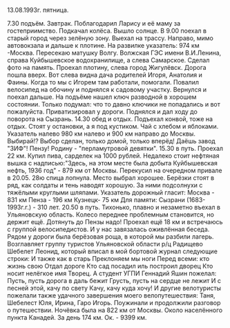 13.08.1993г. пятница.

7.30 подъём. Завтрак. Поблагодарил Ларису и её маму за гостеприимство. Подкачал колёса. Вышло солнце.
  В 9.00 поехал в старый город через зелёную зону. Выехал на трассу. Направо, мимо автовокзала и дальше к плотине. На развилке указатель: 974 км -Москва. Пересекаю матушку Волгу. Волжская ГЭС имени В.И.Ленина, справа Куйбышевское водохранилище, а слева Самарское. Сделал фото на память.
 Проехал плотину, слева город Жигулёвск. Дорога пошла вверх. Вот слева видна дача родителей Игоря, Анатолия и Фаины. Когда то мы с Игорем там работали, помогали. Повалил велосипед на обочину и поднялся к садовому участку. Вернулся и поехал дальше. На подъёме нашел ключ разводной в хорошем состоянии. Только подумал: что то давно ключики не попадались и вот пожалуйста. Приватизировал у дороги. Поднялся и дал ходу до поворота на Сызрань.
   14.30 обед и отдых. Подъехал конвой, тоже на отдых. Стоят у остановки, а я под кустиком. Чай с хлебом и яблоками. 
   Указатель налево 980 км налево и 900 км направо до Москвы. Выбирай!? Выбор сделан, только домой, только вперёд! Даёшь завод "ЗИФ"! Пензу! Родину - "перламутровой девятки".
  15.30 в путь. Проехал 22 км. Купил пива, сарделек на 1000 рублей. Недалеко стоит нефтяная вышка с надписью:"Здесь, на этом месте была добыта Куйбышевская нефть, 1936 год" - 879 км от Москвы.
   Перекусил на очередном привале в 20.05.
 28ю спица лопнула. Место выбрал хорошее. Берёзки стоят в ряд, как солдаты и тень наводят хорошую. За ними подсолнухи с тяжёлыми круглыми шляпами. Указатель дорожный гласит: Москва - 831 км
                           Пенза  - 196 км
                           Кузнецк- 75 км
 Для памяти: Сызрани (1683-1993г.г.) - 310 лет.
 20.50 в путь. Тихонько, плавно и незаметно въехал в Ульяновскую область. Колесо переднее проблемным становится, но держит ещё. Дотянуть до Пензы надо!
  Проехал ещё 18 км и встречаюсь с группой велосипедистов. И у нас завязалась оживлённая беседа. Рядом у дороги была берёзовая роща, в которой мы разбили лагерь. Возглавляет группу туристов Ульяновской области р/ц Радищево Шебелет Леонид, который вписал в мой бортовой журнал следующие строки:
     И также как в старь
     Преклоняем мы ноги
     Перед всеми: кто жизнь свою
     Отдал дороге
     Кто сад посадил иль построил дворец
     Кто носит нелёгкое имя Творец. 
  А студент УГПИ Геннадий Яшин пожелал:
   Пусть, пусть дорога в даль бежит
   Грусть, пусть на сердце не лежит 
   И с песней этой, качу по свету
   Качу, качу куда хочу!
 И другие велотуристы пожелали также удачного завершения моего велопутешествия: Таня, Шебелест Юля, Ирина, Гаро Игорь.
  Поужинали и продолжили разговор о путешествии. Ночёвка была на 822 км от Москвы. Около населённого пункта Канадей.
 За день 174 км. Ок. - 9399 км.

